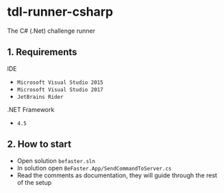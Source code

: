 # tdl-runner-csharp

The C# (.Net) challenge runner

## 1. Requirements

IDE
- `Microsoft Visual Studio 2015`
- `Microsoft Visual Studio 2017`
- `JetBrains Rider`

.NET Framework
- `4.5`

## 2. How to start

- Open solution `befaster.sln`
- In solution open `BeFaster.App/SendCommandToServer.cs`
- Read the comments as documentation, they will guide through the rest of the setup

